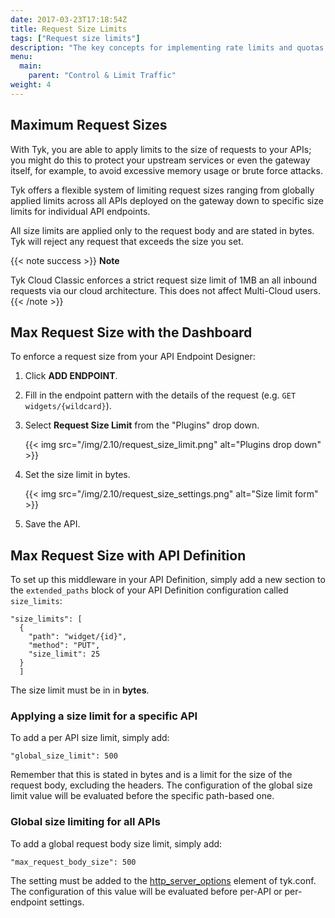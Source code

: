 ```yaml
---
date: 2017-03-23T17:18:54Z
title: Request Size Limits
tags: ["Request size limits"]
description: "The key concepts for implementing rate limits and quotas with Tyk"
menu:
  main:
    parent: "Control & Limit Traffic"
weight: 4 
---
```


## Maximum Request Sizes

With Tyk, you are able to apply limits to the size of requests to your APIs; you might do this to protect your upstream services or even the gateway itself, for example, to avoid excessive memory usage or brute force attacks.

Tyk offers a flexible system of limiting request sizes ranging from globally applied limits across all APIs deployed on the gateway down to specific size limits for individual API endpoints.

All size limits are applied only to the request body and are stated in bytes.
Tyk will reject any request that exceeds the size you set.

{{< note success >}}
**Note**  

Tyk Cloud Classic enforces a strict request size limit of 1MB an all inbound requests via our cloud architecture. This does not affect Multi-Cloud users.
{{< /note >}}


## Max Request Size with the Dashboard

To enforce a request size from your API Endpoint Designer:

1.  Click **ADD ENDPOINT**.

2.  Fill in the endpoint pattern with the details of the request (e.g. `GET widgets/{wildcard}`).

3.  Select **Request Size Limit** from the "Plugins" drop down.
    
    {{< img src="/img/2.10/request_size_limit.png" alt="Plugins drop down" >}}

4.  Set the size limit in bytes.
    
    {{< img src="/img/2.10/request_size_settings.png" alt="Size limit form" >}}

5.  Save the API.


## <a name="max-request-size-with-api"></a> Max Request Size with API Definition

To set up this middleware in your API Definition, simply add a new section to the `extended_paths` block of your API Definition configuration called `size_limits`:

```{.copyWrapper}
"size_limits": [
  {
    "path": "widget/{id}",
    "method": "PUT",
    "size_limit": 25
  }
  ]
```

The size limit must be in in **bytes**.

### Applying a size limit for a specific API

To add a per API size limit, simply add:
```
"global_size_limit": 500 
```

Remember that this is stated in bytes and is a limit for the size of the request body, excluding the headers.
The configuration of the global size limit value will be evaluated before
the specific path-based one.

### Global size limiting for all APIs

To add a global request body size limit, simply add:
```
"max_request_body_size": 500
```

The setting must be added to the
[http_server_options](https://tyk.io/docs/tyk-oss-gateway/configuration/#http_server_options)
element of tyk.conf. The configuration of this value will be evaluated
before per-API or per-endpoint settings.
